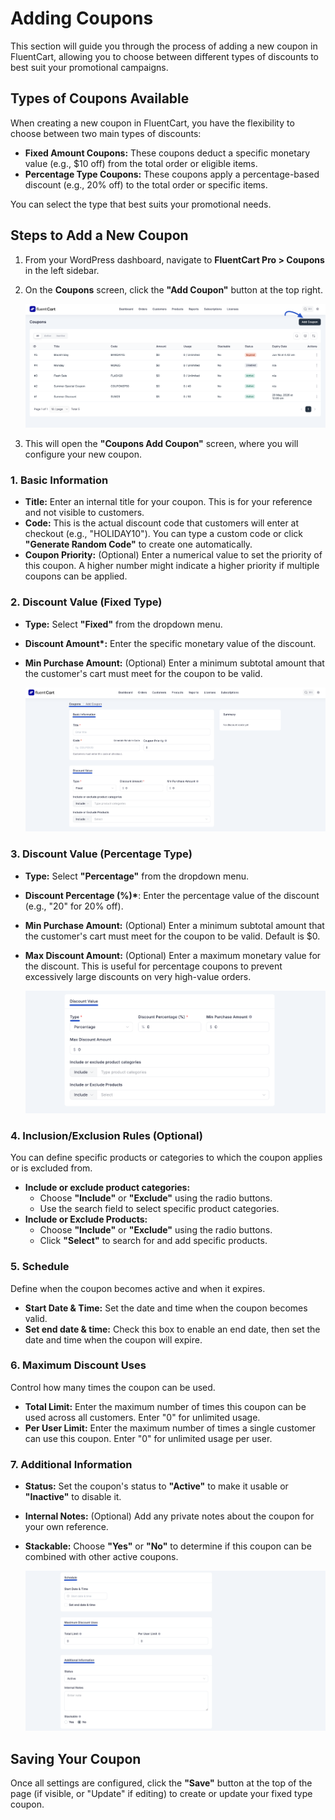# Adding Coupons

This section will guide you through the process of adding a new coupon in FluentCart, allowing you to choose between different types of discounts to best suit your promotional campaigns.

## Types of Coupons Available

When creating a new coupon in FluentCart, you have the flexibility to choose between two main types of discounts:

* **Fixed Amount Coupons:** These coupons deduct a specific monetary value (e.g., $10 off) from the total order or eligible items.
* **Percentage Type Coupons:** These coupons apply a percentage-based discount (e.g., 20% off) to the total order or specific items. 

You can select the type that best suits your promotional needs.

## Steps to Add a New Coupon

1.  From your WordPress dashboard, navigate to **FluentCart Pro > Coupons** in the left sidebar.
2.  On the **Coupons** screen, click the **"Add Coupon"** button at the top right.

    ![Screenshot of Add Coupon Button](/guide/public/images/marketing-sales-tools/add-coupon-button.png) 

3.  This will open the **"Coupons Add Coupon"** screen, where you will configure your new coupon.

### 1. Basic Information

* **Title:** Enter an internal title for your coupon. This is for your reference and not visible to customers.
* **Code:** This is the actual discount code that customers will enter at checkout (e.g., "HOLIDAY10"). You can type a custom code or click **"Generate Random Code"** to create one automatically.
* **Coupon Priority:** (Optional) Enter a numerical value to set the priority of this coupon. A higher number might indicate a higher priority if multiple coupons can be applied.

### 2. Discount Value (Fixed Type)

* **Type:** Select **"Fixed"** from the dropdown menu.
* **Discount Amount\*:** Enter the specific monetary value of the discount.
* **Min Purchase Amount:** (Optional) Enter a minimum subtotal amount that the customer's cart must meet for the coupon to be valid. 

    ![Screenshot of Add Coupon Screen (Fixed Type)](/guide/public/images/marketing-sales-tools/add-coupon-fixed-type.png)

### 3. Discount Value (Percentage Type)

* **Type:** Select **"Percentage"** from the dropdown menu.
* **Discount Percentage (%)\***: Enter the percentage value of the discount (e.g., "20" for 20% off).
* **Min Purchase Amount:** (Optional) Enter a minimum subtotal amount that the customer's cart must meet for the coupon to be valid. Default is $0.
* **Max Discount Amount:** (Optional) Enter a maximum monetary value for the discount. This is useful for percentage coupons to prevent excessively large discounts on very high-value orders. 

    ![Screenshot of Add Coupon Screen (Fixed Type)](/guide/public/images/marketing-sales-tools/add-coupon-percentage-type.png)

### 4. Inclusion/Exclusion Rules (Optional)

You can define specific products or categories to which the coupon applies or is excluded from.

* **Include or exclude product categories:**
    * Choose **"Include"** or **"Exclude"** using the radio buttons.
    * Use the search field to select specific product categories.
* **Include or Exclude Products:**
    * Choose **"Include"** or **"Exclude"** using the radio buttons.
    * Click **"Select"** to search for and add specific products.

### 5. Schedule

Define when the coupon becomes active and when it expires.

* **Start Date & Time:** Set the date and time when the coupon becomes valid.
* **Set end date & time:** Check this box to enable an end date, then set the date and time when the coupon will expire.

### 6. Maximum Discount Uses

Control how many times the coupon can be used.

* **Total Limit:** Enter the maximum number of times this coupon can be used across all customers. Enter "0" for unlimited usage.
* **Per User Limit:** Enter the maximum number of times a single customer can use this coupon. Enter "0" for unlimited usage per user.

### 7. Additional Information

* **Status:** Set the coupon's status to **"Active"** to make it usable or **"Inactive"** to disable it.
* **Internal Notes:** (Optional) Add any private notes about the coupon for your own reference.
* **Stackable:** Choose **"Yes"** or **"No"** to determine if this coupon can be combined with other active coupons.

    ![Screenshot of Add Coupon Screen (Fixed Type)](/guide/public/images/marketing-sales-tools/schedule-discounts-Additional-info.png)

## Saving Your Coupon

Once all settings are configured, click the **"Save"** button at the top of the page (if visible, or "Update" if editing) to create or update your fixed type coupon. 
